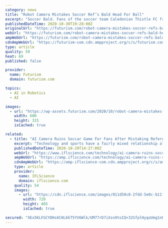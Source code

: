 ```yaml
---
category: news
title: "Robot Camera Mistakes Soccer Ref’s Bald Head For Ball"
excerpt: "Soccer Bald. Fans of the soccer team Caledonian Thistle FC from Inverness, Scotland, experienced something hilarious this week when the robot camera operator — automatically tra"
publishedDateTime: 2020-10-30T19:28:00Z
originalUrl: "https://futurism.com/robot-camera-mistakes-soccer-refs-bald-head-ball"
webUrl: "https://futurism.com/robot-camera-mistakes-soccer-refs-bald-head-ball"
ampWebUrl: "https://futurism.com/robot-camera-mistakes-soccer-refs-bald-head-ball/amp"
cdnAmpWebUrl: "https://futurism-com.cdn.ampproject.org/c/s/futurism.com/robot-camera-mistakes-soccer-refs-bald-head-ball/amp"
type: article
quality: 59
heat: 69
published: false

provider:
  name: Futurism
  domain: futurism.com

topics:
  - AI in Robotics
  - AI

images:
  - url: "https://wp-assets.futurism.com/2020/10/robot-camera-mistakes-soccer-refs-bald-head-ball-600x315.jpg"
    width: 600
    height: 315
    isCached: true

related:
  - title: "AI Camera Ruins Soccar Game For Fans After Mistaking Referee's Bald Head For Ball"
    excerpt: "Technology and sports have a fairly mixed relationship already. Log on to Twitter during a soccer match (or football as it's properly known*) and as well a"
    publishedDateTime: 2020-10-29T14:27:00Z
    webUrl: "https://www.iflscience.com/technology/ai-camera-ruins-soccar-game-for-fans-after-mistaking-referees-bald-head-for-ball/"
    ampWebUrl: "https://amp.iflscience.com/technology/ai-camera-ruins-soccar-game-for-fans-after-mistaking-referees-bald-head-for-ball/"
    cdnAmpWebUrl: "https://amp-iflscience-com.cdn.ampproject.org/c/s/amp.iflscience.com/technology/ai-camera-ruins-soccar-game-for-fans-after-mistaking-referees-bald-head-for-ball/"
    type: article
    provider:
      name: IFLScience
      domain: iflscience.com
    quality: 54
    images:
      - url: "https://cdn.iflscience.com/images/011d50c8-2fdd-5e0c-b11f-9072f1a95689/default-1603975163-cover-image.jpg"
        width: 720
        height: 405
        isCached: true

secured: "XEx5KLFGCYDHs6CHL6kT5YV6Wlk/UM77rD7iXsn9toIQ+32SfplHyqoUmg1nDHh47CDGm+0AgG7qjOgEH6oUIf+2bebJRisqef1Tqe4F4V3hsc38rjkXIehZ9J6E/wQ1qkvYdmtPWbpdXrJ3jQdhHFaK+EF7Ari3X1HUjixxQVVVmNXGMvbkj4GQYlWAdUDanV6wlAFdGdHgihpbb2ekvKQe8QqLgRgY/xXcgMkEW/1AYk4XIyiJ+qYaKXBRnEvWIR3WCU4I7wbuui0LYVsYxvela0x9H4Sp2zRMmzZOmHMMNfiLEmpvGtLW0WO80bZo49bVkdYJf9FOMY3wUxknZzZd6qq+G++UK3dzl/AYRUY=;v/NCA/WD1FD+pb+qJtjypw=="
---
```


